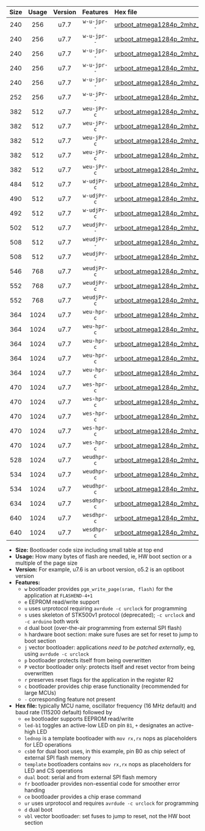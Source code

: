 |Size|Usage|Version|Features|Hex file|
|:-:|:-:|:-:|:-:|:--|
|240|256|u7.7|`w-u-jpr--`|[urboot_atmega1284p_2mhz_9600bps_led+b5_ur_vbl.hex](https://raw.githubusercontent.com/stefanrueger/urboot.hex/main/mcus/atmega1284p/fcpu_2mhz/9600_bps/urboot_atmega1284p_2mhz_9600bps_led+b5_ur_vbl.hex)|
|240|256|u7.7|`w-u-jpr--`|[urboot_atmega1284p_2mhz_9600bps_led+b7_ur_vbl.hex](https://raw.githubusercontent.com/stefanrueger/urboot.hex/main/mcus/atmega1284p/fcpu_2mhz/9600_bps/urboot_atmega1284p_2mhz_9600bps_led+b7_ur_vbl.hex)|
|240|256|u7.7|`w-u-jpr--`|[urboot_atmega1284p_2mhz_9600bps_led+c7_ur_vbl.hex](https://raw.githubusercontent.com/stefanrueger/urboot.hex/main/mcus/atmega1284p/fcpu_2mhz/9600_bps/urboot_atmega1284p_2mhz_9600bps_led+c7_ur_vbl.hex)|
|240|256|u7.7|`w-u-jpr--`|[urboot_atmega1284p_2mhz_9600bps_led+d7_ur_vbl.hex](https://raw.githubusercontent.com/stefanrueger/urboot.hex/main/mcus/atmega1284p/fcpu_2mhz/9600_bps/urboot_atmega1284p_2mhz_9600bps_led+d7_ur_vbl.hex)|
|240|256|u7.7|`w-u-jpr--`|[urboot_atmega1284p_2mhz_9600bps_lednop_ur_vbl.hex](https://raw.githubusercontent.com/stefanrueger/urboot.hex/main/mcus/atmega1284p/fcpu_2mhz/9600_bps/urboot_atmega1284p_2mhz_9600bps_lednop_ur_vbl.hex)|
|252|256|u7.7|`w-u-jPr--`|[urboot_atmega1284p_2mhz_9600bps_ur_vbl.hex](https://raw.githubusercontent.com/stefanrueger/urboot.hex/main/mcus/atmega1284p/fcpu_2mhz/9600_bps/urboot_atmega1284p_2mhz_9600bps_ur_vbl.hex)|
|382|512|u7.7|`weu-jPr-c`|[urboot_atmega1284p_2mhz_9600bps_ee_led+b5_fr_ce_ur_vbl.hex](https://raw.githubusercontent.com/stefanrueger/urboot.hex/main/mcus/atmega1284p/fcpu_2mhz/9600_bps/urboot_atmega1284p_2mhz_9600bps_ee_led+b5_fr_ce_ur_vbl.hex)|
|382|512|u7.7|`weu-jPr-c`|[urboot_atmega1284p_2mhz_9600bps_ee_led+b7_fr_ce_ur_vbl.hex](https://raw.githubusercontent.com/stefanrueger/urboot.hex/main/mcus/atmega1284p/fcpu_2mhz/9600_bps/urboot_atmega1284p_2mhz_9600bps_ee_led+b7_fr_ce_ur_vbl.hex)|
|382|512|u7.7|`weu-jPr-c`|[urboot_atmega1284p_2mhz_9600bps_ee_led+c7_fr_ce_ur_vbl.hex](https://raw.githubusercontent.com/stefanrueger/urboot.hex/main/mcus/atmega1284p/fcpu_2mhz/9600_bps/urboot_atmega1284p_2mhz_9600bps_ee_led+c7_fr_ce_ur_vbl.hex)|
|382|512|u7.7|`weu-jPr-c`|[urboot_atmega1284p_2mhz_9600bps_ee_led+d7_fr_ce_ur_vbl.hex](https://raw.githubusercontent.com/stefanrueger/urboot.hex/main/mcus/atmega1284p/fcpu_2mhz/9600_bps/urboot_atmega1284p_2mhz_9600bps_ee_led+d7_fr_ce_ur_vbl.hex)|
|382|512|u7.7|`weu-jPr-c`|[urboot_atmega1284p_2mhz_9600bps_ee_lednop_fr_ce_ur_vbl.hex](https://raw.githubusercontent.com/stefanrueger/urboot.hex/main/mcus/atmega1284p/fcpu_2mhz/9600_bps/urboot_atmega1284p_2mhz_9600bps_ee_lednop_fr_ce_ur_vbl.hex)|
|484|512|u7.7|`w-udjPr-c`|[urboot_atmega1284p_2mhz_9600bps_led+c7_csb3_dual_fr_ce_ur_vbl.hex](https://raw.githubusercontent.com/stefanrueger/urboot.hex/main/mcus/atmega1284p/fcpu_2mhz/9600_bps/urboot_atmega1284p_2mhz_9600bps_led+c7_csb3_dual_fr_ce_ur_vbl.hex)|
|490|512|u7.7|`w-udjPr-c`|[urboot_atmega1284p_2mhz_9600bps_led+d7_csc7_dual_fr_ce_ur_vbl.hex](https://raw.githubusercontent.com/stefanrueger/urboot.hex/main/mcus/atmega1284p/fcpu_2mhz/9600_bps/urboot_atmega1284p_2mhz_9600bps_led+d7_csc7_dual_fr_ce_ur_vbl.hex)|
|492|512|u7.7|`w-udjPr-c`|[urboot_atmega1284p_2mhz_9600bps_template_dual_fr_ce_ur_vbl.hex](https://raw.githubusercontent.com/stefanrueger/urboot.hex/main/mcus/atmega1284p/fcpu_2mhz/9600_bps/urboot_atmega1284p_2mhz_9600bps_template_dual_fr_ce_ur_vbl.hex)|
|502|512|u7.7|`weudjPr--`|[urboot_atmega1284p_2mhz_9600bps_ee_led+c7_csb3_dual_fr_ur_vbl.hex](https://raw.githubusercontent.com/stefanrueger/urboot.hex/main/mcus/atmega1284p/fcpu_2mhz/9600_bps/urboot_atmega1284p_2mhz_9600bps_ee_led+c7_csb3_dual_fr_ur_vbl.hex)|
|508|512|u7.7|`weudjPr--`|[urboot_atmega1284p_2mhz_9600bps_ee_led+d7_csc7_dual_fr_ur_vbl.hex](https://raw.githubusercontent.com/stefanrueger/urboot.hex/main/mcus/atmega1284p/fcpu_2mhz/9600_bps/urboot_atmega1284p_2mhz_9600bps_ee_led+d7_csc7_dual_fr_ur_vbl.hex)|
|508|512|u7.7|`weudjPr--`|[urboot_atmega1284p_2mhz_9600bps_ee_template_dual_fr_ur_vbl.hex](https://raw.githubusercontent.com/stefanrueger/urboot.hex/main/mcus/atmega1284p/fcpu_2mhz/9600_bps/urboot_atmega1284p_2mhz_9600bps_ee_template_dual_fr_ur_vbl.hex)|
|546|768|u7.7|`weudjPr-c`|[urboot_atmega1284p_2mhz_9600bps_ee_led+c7_csb3_dual_fr_ce_ur_vbl.hex](https://raw.githubusercontent.com/stefanrueger/urboot.hex/main/mcus/atmega1284p/fcpu_2mhz/9600_bps/urboot_atmega1284p_2mhz_9600bps_ee_led+c7_csb3_dual_fr_ce_ur_vbl.hex)|
|552|768|u7.7|`weudjPr-c`|[urboot_atmega1284p_2mhz_9600bps_ee_led+d7_csc7_dual_fr_ce_ur_vbl.hex](https://raw.githubusercontent.com/stefanrueger/urboot.hex/main/mcus/atmega1284p/fcpu_2mhz/9600_bps/urboot_atmega1284p_2mhz_9600bps_ee_led+d7_csc7_dual_fr_ce_ur_vbl.hex)|
|552|768|u7.7|`weudjPr-c`|[urboot_atmega1284p_2mhz_9600bps_ee_template_dual_fr_ce_ur_vbl.hex](https://raw.githubusercontent.com/stefanrueger/urboot.hex/main/mcus/atmega1284p/fcpu_2mhz/9600_bps/urboot_atmega1284p_2mhz_9600bps_ee_template_dual_fr_ce_ur_vbl.hex)|
|364|1024|u7.7|`weu-hpr-c`|[urboot_atmega1284p_2mhz_9600bps_ee_led+b5_fr_ce_ur.hex](https://raw.githubusercontent.com/stefanrueger/urboot.hex/main/mcus/atmega1284p/fcpu_2mhz/9600_bps/urboot_atmega1284p_2mhz_9600bps_ee_led+b5_fr_ce_ur.hex)|
|364|1024|u7.7|`weu-hpr-c`|[urboot_atmega1284p_2mhz_9600bps_ee_led+b7_fr_ce_ur.hex](https://raw.githubusercontent.com/stefanrueger/urboot.hex/main/mcus/atmega1284p/fcpu_2mhz/9600_bps/urboot_atmega1284p_2mhz_9600bps_ee_led+b7_fr_ce_ur.hex)|
|364|1024|u7.7|`weu-hpr-c`|[urboot_atmega1284p_2mhz_9600bps_ee_led+c7_fr_ce_ur.hex](https://raw.githubusercontent.com/stefanrueger/urboot.hex/main/mcus/atmega1284p/fcpu_2mhz/9600_bps/urboot_atmega1284p_2mhz_9600bps_ee_led+c7_fr_ce_ur.hex)|
|364|1024|u7.7|`weu-hpr-c`|[urboot_atmega1284p_2mhz_9600bps_ee_led+d7_fr_ce_ur.hex](https://raw.githubusercontent.com/stefanrueger/urboot.hex/main/mcus/atmega1284p/fcpu_2mhz/9600_bps/urboot_atmega1284p_2mhz_9600bps_ee_led+d7_fr_ce_ur.hex)|
|364|1024|u7.7|`weu-hpr-c`|[urboot_atmega1284p_2mhz_9600bps_ee_lednop_fr_ce_ur.hex](https://raw.githubusercontent.com/stefanrueger/urboot.hex/main/mcus/atmega1284p/fcpu_2mhz/9600_bps/urboot_atmega1284p_2mhz_9600bps_ee_lednop_fr_ce_ur.hex)|
|470|1024|u7.7|`wes-hpr-c`|[urboot_atmega1284p_2mhz_9600bps_ee_led+b5_fr_ce.hex](https://raw.githubusercontent.com/stefanrueger/urboot.hex/main/mcus/atmega1284p/fcpu_2mhz/9600_bps/urboot_atmega1284p_2mhz_9600bps_ee_led+b5_fr_ce.hex)|
|470|1024|u7.7|`wes-hpr-c`|[urboot_atmega1284p_2mhz_9600bps_ee_led+b7_fr_ce.hex](https://raw.githubusercontent.com/stefanrueger/urboot.hex/main/mcus/atmega1284p/fcpu_2mhz/9600_bps/urboot_atmega1284p_2mhz_9600bps_ee_led+b7_fr_ce.hex)|
|470|1024|u7.7|`wes-hpr-c`|[urboot_atmega1284p_2mhz_9600bps_ee_led+c7_fr_ce.hex](https://raw.githubusercontent.com/stefanrueger/urboot.hex/main/mcus/atmega1284p/fcpu_2mhz/9600_bps/urboot_atmega1284p_2mhz_9600bps_ee_led+c7_fr_ce.hex)|
|470|1024|u7.7|`wes-hpr-c`|[urboot_atmega1284p_2mhz_9600bps_ee_led+d7_fr_ce.hex](https://raw.githubusercontent.com/stefanrueger/urboot.hex/main/mcus/atmega1284p/fcpu_2mhz/9600_bps/urboot_atmega1284p_2mhz_9600bps_ee_led+d7_fr_ce.hex)|
|470|1024|u7.7|`wes-hpr-c`|[urboot_atmega1284p_2mhz_9600bps_ee_lednop_fr_ce.hex](https://raw.githubusercontent.com/stefanrueger/urboot.hex/main/mcus/atmega1284p/fcpu_2mhz/9600_bps/urboot_atmega1284p_2mhz_9600bps_ee_lednop_fr_ce.hex)|
|528|1024|u7.7|`weudhpr-c`|[urboot_atmega1284p_2mhz_9600bps_ee_led+c7_csb3_dual_fr_ce_ur.hex](https://raw.githubusercontent.com/stefanrueger/urboot.hex/main/mcus/atmega1284p/fcpu_2mhz/9600_bps/urboot_atmega1284p_2mhz_9600bps_ee_led+c7_csb3_dual_fr_ce_ur.hex)|
|534|1024|u7.7|`weudhpr-c`|[urboot_atmega1284p_2mhz_9600bps_ee_led+d7_csc7_dual_fr_ce_ur.hex](https://raw.githubusercontent.com/stefanrueger/urboot.hex/main/mcus/atmega1284p/fcpu_2mhz/9600_bps/urboot_atmega1284p_2mhz_9600bps_ee_led+d7_csc7_dual_fr_ce_ur.hex)|
|534|1024|u7.7|`weudhpr-c`|[urboot_atmega1284p_2mhz_9600bps_ee_template_dual_fr_ce_ur.hex](https://raw.githubusercontent.com/stefanrueger/urboot.hex/main/mcus/atmega1284p/fcpu_2mhz/9600_bps/urboot_atmega1284p_2mhz_9600bps_ee_template_dual_fr_ce_ur.hex)|
|634|1024|u7.7|`wesdhpr-c`|[urboot_atmega1284p_2mhz_9600bps_ee_led+c7_csb3_dual_fr_ce.hex](https://raw.githubusercontent.com/stefanrueger/urboot.hex/main/mcus/atmega1284p/fcpu_2mhz/9600_bps/urboot_atmega1284p_2mhz_9600bps_ee_led+c7_csb3_dual_fr_ce.hex)|
|640|1024|u7.7|`wesdhpr-c`|[urboot_atmega1284p_2mhz_9600bps_ee_led+d7_csc7_dual_fr_ce.hex](https://raw.githubusercontent.com/stefanrueger/urboot.hex/main/mcus/atmega1284p/fcpu_2mhz/9600_bps/urboot_atmega1284p_2mhz_9600bps_ee_led+d7_csc7_dual_fr_ce.hex)|
|640|1024|u7.7|`wesdhpr-c`|[urboot_atmega1284p_2mhz_9600bps_ee_template_dual_fr_ce.hex](https://raw.githubusercontent.com/stefanrueger/urboot.hex/main/mcus/atmega1284p/fcpu_2mhz/9600_bps/urboot_atmega1284p_2mhz_9600bps_ee_template_dual_fr_ce.hex)|

- **Size:** Bootloader code size including small table at top end
- **Usage:** How many bytes of flash are needed, ie, HW boot section or a multiple of the page size
- **Version:** For example, u7.6 is an urboot version, o5.2 is an optiboot version
- **Features:**
  + `w` bootloader provides `pgm_write_page(sram, flash)` for the application at `FLASHEND-4+1`
  + `e` EEPROM read/write support
  + `u` uses urprotocol requiring `avrdude -c urclock` for programming
  + `s` uses skeleton of STK500v1 protocol (deprecated); `-c urclock` and `-c arduino` both work
  + `d` dual boot (over-the-air programming from external SPI flash)
  + `h` hardware boot section: make sure fuses are set for reset to jump to boot section
  + `j` vector bootloader: applications *need to be patched externally*, eg, using `avrdude -c urclock`
  + `p` bootloader protects itself from being overwritten
  + `P` vector bootloader only: protects itself and reset vector from being overwritten
  + `r` preserves reset flags for the application in the register R2
  + `c` bootloader provides chip erase functionality (recommended for large MCUs)
  + `-` corresponding feature not present
- **Hex file:** typically MCU name, oscillator frequency (16 MHz default) and baud rate (115200 default) followed by
  + `ee` bootloader supports EEPROM read/write
  + `led-b1` toggles an active-low LED on pin `B1`, `+` designates an active-high LED
  + `lednop` is a template bootloader with `mov rx,rx` nops as placeholders for LED operations
  + `csb0` for dual boot uses, in this example, pin B0 as chip select of external SPI flash memory
  + `template` bootloaders contains `mov rx,rx` nops as placeholders for LED and CS operations
  + `dual` boot: serial and from external SPI flash memory
  + `fr` bootloader provides non-essential code for smoother error handing
  + `ce` bootloader provides a chip erase command
  + `ur` uses urprotocol and requires `avrdude -c urclock` for programming
  + `d` dual boot
  + `vbl` vector bootloader: set fuses to jump to reset, not the HW boot section
